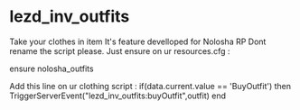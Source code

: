 # lezd_inv_outfits
Take your clothes in item
It's feature develloped for Nolosha RP
Dont rename the script please. 
Just ensure on ur resources.cfg : 

ensure nolosha_outfits


Add this line on ur clothing script : 
            if(data.current.value == 'BuyOutfit') then
                TriggerServerEvent("lezd_inv_outfits:buyOutfit",outfit)
            end